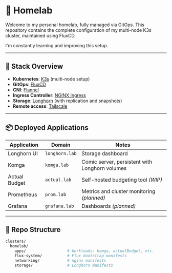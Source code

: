 # 🏡 Homelab

Welcome to my personal homelab, fully managed via GitOps.
This repository contains the complete configuration of my multi-node K3s cluster, maintained using FluxCD.

I'm constantly learning and improving this setup.

---

## 🧱 Stack Overview

- **Kubernetes**: [K3s](https://k3s.io) (multi-node setup)
- **GitOps**: [FluxCD](https://fluxcd.io)
- **CNI**: [Flannel](https://github.com/flannel-io/flannel)
- **Ingress Controller**: [NGINX Ingress](https://kubernetes.github.io/ingress-nginx/)
- **Storage**: [Longhorn](https://longhorn.io) (with replication and snapshots)
- **Remote access**: [Tailscale](https://tailscale.com/learn/managing-access-to-kubernetes-with-tailscale#deploy-tailscale-in-your-kubernetes-cluster)

---

## 📦 Deployed Applications

| Application     | Domain            | Notes                                 |
|-----------------|-------------------|---------------------------------------|
| Longhorn UI     | `longhorn.lab`    | Storage dashboard                     |
| Komga           | `komga.lab`       | Comic server, persistent with Longhorn volumes |
| Actual Budget   | `actual.lab`      | Self-hosted budgeting tool *(WIP)*    |
| Prometheus      | `prom.lab`        | Metrics and cluster monitoring *(planned)* |
| Grafana         | `grafana.lab`     | Dashboards *(planned)*                |

---
## 📁 Repo Structure

```bash
clusters/
  homelab/
    apps/                  # Workloads: komga, actualBudget, etc.
    flux-system/           # Flux bootstrap manifests
    networking/            # nginx manifests
    storage/               # Longhorn manifests
````

